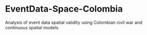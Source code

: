 # EventData-Space-Colombia
Analysis of event data spatial validity using Colombian civil war and continuous spatial models.
